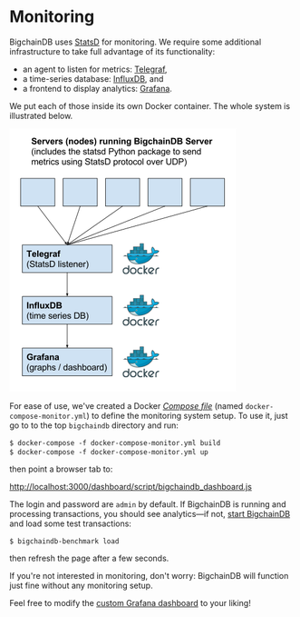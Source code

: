 # Monitoring

BigchainDB uses [StatsD](https://github.com/etsy/statsd) for monitoring. We require some additional infrastructure to take full advantage of its functionality:

* an agent to listen for metrics: [Telegraf](https://github.com/influxdata/telegraf),
* a time-series database: [InfluxDB](https://influxdata.com/time-series-platform/influxdb/), and
* a frontend to display analytics: [Grafana](http://grafana.org/).

We put each of those inside its own Docker container. The whole system is illustrated below.

![BigchainDB monitoring system diagram: Application metrics flow from servers running BigchainDB to Telegraf to InfluxDB to Grafana](./_static/monitoring_system_diagram.png)

For ease of use, we've created a Docker [_Compose file_](https://docs.docker.com/compose/compose-file/) (named `docker-compose-monitor.yml`) to define the monitoring system setup. To use it, just go to to the top `bigchaindb` directory and run:
```text
$ docker-compose -f docker-compose-monitor.yml build
$ docker-compose -f docker-compose-monitor.yml up
```

then point a browser tab to:

[http://localhost:3000/dashboard/script/bigchaindb_dashboard.js](http://localhost:3000/dashboard/script/bigchaindb_dashboard.js)

The login and password are `admin` by default. If BigchainDB is running and processing transactions, you should see analytics—if not, [start BigchainDB](installing-server.html#run-bigchaindb) and load some test transactions:
```text
$ bigchaindb-benchmark load
```

then refresh the page after a few seconds.

If you're not interested in monitoring, don't worry: BigchainDB will function just fine without any monitoring setup.

Feel free to modify the [custom Grafana dashboard](https://github.com/rhsimplex/grafana-bigchaindb-docker/blob/master/bigchaindb_dashboard.js) to your liking!